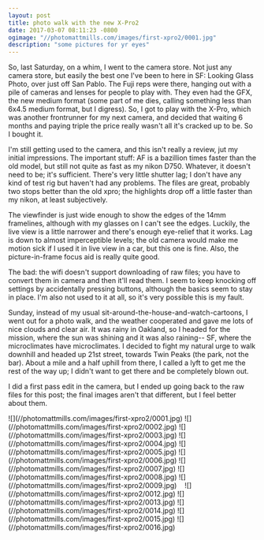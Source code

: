 ```yaml
---
layout: post
title: photo walk with the new X-Pro2
date: 2017-03-07 08:11:23 -0800
ogimage: "//photomattmills.com/images/first-xpro2/0001.jpg"
description: "some pictures for yr eyes"
---
```


So, last Saturday, on a whim, I went to the camera store. Not just any camera store, but easily the best one I've been to here in SF: Looking Glass Photo, over just off San Pablo. The Fuji reps were there, hanging out with a pile of cameras and lenses for people to play with. They even had the GFX, the new medium format (some part of me dies, calling something less than 6x4.5 medium format, but I digress). So, I got to play with the X-Pro, which was another frontrunner for my next camera, and decided that waiting 6 months and paying triple the price really wasn't all it's cracked up to be. So I bought it.

I'm still getting used to the camera, and this isn't really a review, jut my initial impressions. The important stuff: AF is a bazillion times faster than the old model, but still not quite as fast as my nikon D750. Whatever, it doesn't need to be; it's sufficient. There's very little shutter lag; I don't have any kind of test rig but haven't had any problems. The files are great, probably two stops better than the old xpro; the highlights drop off a little faster than my nikon, at least subjectively.

The viewfinder is just wide enough to show the edges of the 14mm framelines, although with my glasses on I can't see the edges. Luckily, the live view is a little narrower and there's enough eye-relief that it works. Lag is down to almost imperceptible levels; the old camera would make me motion sick if I used it in live view in a car, but this one is fine. Also, the picture-in-frame focus aid is really quite good.

The bad: the wifi doesn't support downloading of raw files; you have to convert them in camera and then it'll read them. I seem to keep knocking off settings by accidentally pressing buttons, although the basics seem to stay in place. I'm also not used to it at all, so it's very possible this is my fault.

Sunday, instead of my usual sit-around-the-house-and-watch-cartoons, I went out for a photo walk, and the weather cooperated and gave me lots of nice clouds and clear air. It was rainy in Oakland, so I headed for the mission, where the sun was shining and it was also raining-- SF, where the microclimates have microclimates. I decided to fight my natural urge to walk downhill and headed up 21st street, towards Twin Peaks (the park, not the bar). About a mile and a half uphill from there, I called a lyft to get me the rest of the way up; I didn't want to get there and be completely blown out.

I did a first pass edit in the camera, but I ended up going back to the raw files for this post; the final images aren't that different, but I feel better about them.

<span style="display:block;" class="center">
  ![](//photomattmills.com/images/first-xpro2/0001.jpg)
<span class="caption"></span>
![](//photomattmills.com/images/first-xpro2/0002.jpg)
<span class="caption"></span>
![](//photomattmills.com/images/first-xpro2/0003.jpg)
<span class="caption"></span>
![](//photomattmills.com/images/first-xpro2/0004.jpg)
<span class="caption"></span>
![](//photomattmills.com/images/first-xpro2/0005.jpg)
<span class="caption"></span>
![](//photomattmills.com/images/first-xpro2/0006.jpg)
<span class="caption"></span>
![](//photomattmills.com/images/first-xpro2/0007.jpg)
<span class="caption"></span>
![](//photomattmills.com/images/first-xpro2/0008.jpg)
<span class="caption"></span>
![](//photomattmills.com/images/first-xpro2/0009.jpg)
<span class="caption"></span>
<img src="//photomattmills.com/images/first-xpro2/0010.jpg" alt="">&nbsp;&nbsp;<img src="//photomattmills.com/images/first-xpro2/0011.jpg" alt="">
<span class="caption"></span>
![](//photomattmills.com/images/first-xpro2/0012.jpg)
<span class="caption"></span>
![](//photomattmills.com/images/first-xpro2/0013.jpg)
<span class="caption"></span>
![](//photomattmills.com/images/first-xpro2/0014.jpg)
<span class="caption"></span>
![](//photomattmills.com/images/first-xpro2/0015.jpg)
<span class="caption"></span>
![](//photomattmills.com/images/first-xpro2/0016.jpg)
<span class="caption"></span>
</span>

